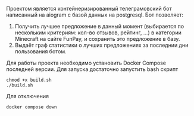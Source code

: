 Проектом является контейнеризированный телеграмовский бот написанный на aiogram с базой данных на postgresql.
Бот позволяет:
1) Получить лучшее предложение в данный момент (выбирается по нескольким критериям: кол-во отзывов, рейтинг, ...) в категории Minecraft на сайте FunPay, и сохранить это предложение в базу. 
2) Выдаёт граф статистики о лучших предложениях за последнии дни пользования ботом.

Для работы проекта необходимо установить Docker Compose последней версии.
Для запуска достаточно запустить bash скрипт
```shell
chmod +x build.sh
./build.sh
```

Для отключения
```shell
docker compose down
```
